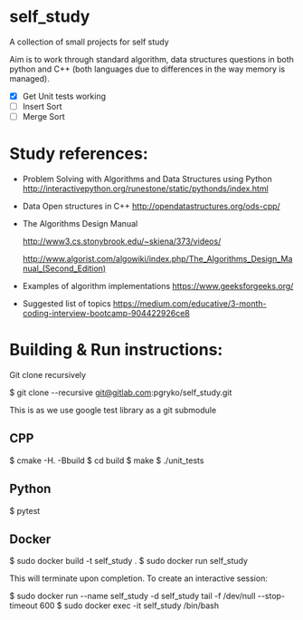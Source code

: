 # self_study

A collection of small projects for self study

Aim is to work through standard algorithm, data structures questions in both python and C++ (both languages due to differences in the way memory is managed).

- [x] Get Unit tests working
- [ ] Insert Sort
- [ ] Merge Sort
# Study references:

- Problem Solving with Algorithms and Data Structures using Python
  http://interactivepython.org/runestone/static/pythonds/index.html

- Data Open structures in C++
  http://opendatastructures.org/ods-cpp/

- The Algorithms Design Manual

  http://www3.cs.stonybrook.edu/~skiena/373/videos/

  http://www.algorist.com/algowiki/index.php/The_Algorithms_Design_Manual_(Second_Edition)

 - Examples of algorithm implementations
   https://www.geeksforgeeks.org/

 - Suggested list of topics
   https://medium.com/educative/3-month-coding-interview-bootcamp-904422926ce8

# Building & Run instructions:

Git clone recursively

$ git clone --recursive git@gitlab.com:pgryko/self_study.git

This is as we use google test library as a git submodule 

## CPP

$ cmake -H. -Bbuild
$ cd build
$ make
$ ./unit_tests

## Python

$ pytest

## Docker

$ sudo docker build -t self_study .
$ sudo docker run self_study

This will terminate upon completion. To create an interactive session:

$ sudo docker run  --name self_study -d self_study tail -f /dev/null --stop-timeout 600
$ sudo docker exec -it self_study /bin/bash
